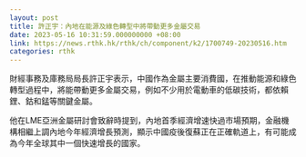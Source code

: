 ```yaml
---
layout: post
title: 許正宇：內地在能源及綠色轉型中將帶動更多金屬交易
date: 2023-05-16 10:31:59.000000000 +08:00
link: https://news.rthk.hk/rthk/ch/component/k2/1700749-20230516.htm
categories: rthk
---
```


財經事務及庫務局局長許正宇表示，中國作為金屬主要消費國，在推動能源和綠色轉型過程中，將能帶動更多金屬交易，例如不少用於電動車的低碳技術，都依賴鋰、鈷和錳等關鍵金屬。

他在LME亞洲金屬研討會致辭時提到，內地首季經濟增速快過市場預期，金融機構相繼上調內地今年經濟增長預測，顯示中國疫後復蘇正在正確軌道上，有可能成為今年全球其中一個快速增長的國家。

